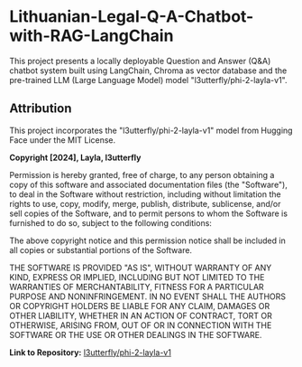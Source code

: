 # Lithuanian-Legal-Q-A-Chatbot-with-RAG-LangChain
This project presents a locally deployable Question and Answer (Q&amp;A) chatbot system built using LangChain, Chroma as vector database and the pre-trained LLM (Large Language Model) model "l3utterfly/phi-2-layla-v1".

## Attribution

This project incorporates the "l3utterfly/phi-2-layla-v1" model from Hugging Face under the MIT License.

**Copyright [2024], Layla, l3utterfly** 

Permission is hereby granted, free of charge, to any person obtaining a copy of this software and associated documentation files (the "Software"), to deal in the Software without restriction, including without limitation the rights to use, copy, modify, merge, publish, distribute, sublicense, and/or sell copies of the Software, and to permit persons to whom the Software is furnished to do so, subject to the following conditions:

The above copyright notice and this permission notice shall be included in all copies or substantial portions of the Software.

THE SOFTWARE IS PROVIDED "AS IS", WITHOUT WARRANTY OF ANY KIND, EXPRESS OR IMPLIED, INCLUDING BUT NOT LIMITED TO THE WARRANTIES OF MERCHANTABILITY, FITNESS FOR A PARTICULAR PURPOSE AND NONINFRINGEMENT. IN NO EVENT SHALL THE AUTHORS OR COPYRIGHT HOLDERS BE LIABLE FOR ANY CLAIM, DAMAGES OR OTHER LIABILITY, WHETHER IN AN ACTION OF CONTRACT, TORT OR OTHERWISE, ARISING FROM, OUT OF OR IN CONNECTION WITH THE SOFTWARE OR THE USE OR OTHER DEALINGS IN THE SOFTWARE.

**Link to Repository:** [l3utterfly/phi-2-layla-v1](https://huggingface.co/l3utterfly/phi-2-layla-v1)
